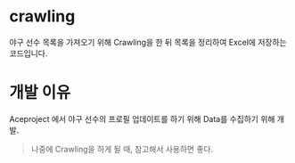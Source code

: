 # crawling
야구 선수 목록을 가져오기 위해 Crawling을 한 뒤 목록을 정리하여 Excel에 저장하는 코드입니다.

# 개발 이유
Aceproject 에서 야구 선수의 프로필 업데이트를 하기 위해 Data를 수집하기 위해 개발.

> 나중에 Crawling을 하게 될 때, 참고해서 사용하면 좋다.

